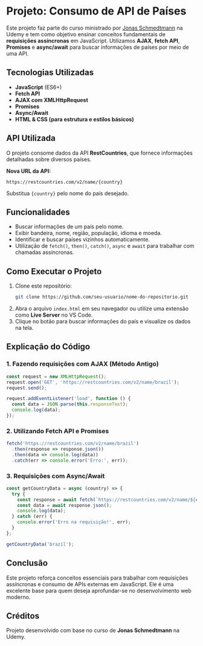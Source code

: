 # Projeto: Consumo de API de Países

Este projeto faz parte do curso ministrado por [Jonas Schmedtmann](https://www.udemy.com/user/jonasschmedtmann/) na Udemy e tem como objetivo ensinar conceitos fundamentais de **requisições assíncronas** em JavaScript. Utilizamos **AJAX**, **fetch API**, **Promises** e **async/await** para buscar informações de países por meio de uma API.

## Tecnologias Utilizadas
- **JavaScript** (ES6+)
- **Fetch API**
- **AJAX com XMLHttpRequest**
- **Promises**
- **Async/Await**
- **HTML & CSS (para estrutura e estilos básicos)**

## API Utilizada
O projeto consome dados da API **RestCountries**, que fornece informações detalhadas sobre diversos países.

**Nova URL da API:**  
```plaintext
https://restcountries.com/v2/name/{country}
```
Substitua `{country}` pelo nome do país desejado.

## Funcionalidades
- Buscar informações de um país pelo nome.
- Exibir bandeira, nome, região, população, idioma e moeda.
- Identificar e buscar países vizinhos automaticamente.
- Utilização de `fetch()`, `then()`, `catch()`, `async` e `await` para trabalhar com chamadas assíncronas.

## Como Executar o Projeto
1. Clone este repositório:
   ```bash
   git clone https://github.com/seu-usuario/nome-do-repositorio.git
   ```
2. Abra o arquivo `index.html` em seu navegador ou utilize uma extensão como **Live Server** no VS Code.
3. Clique no botão para buscar informações do país e visualize os dados na tela.

## Explicação do Código

### **1. Fazendo requisições com AJAX (Método Antigo)**

```javascript
const request = new XMLHttpRequest();
request.open('GET', 'https://restcountries.com/v2/name/brazil');
request.send();

request.addEventListener('load', function () {
  const data = JSON.parse(this.responseText);
  console.log(data);
});
```

### **2. Utilizando Fetch API e Promises**
```javascript
fetch('https://restcountries.com/v2/name/brazil')
  .then(response => response.json())
  .then(data => console.log(data))
  .catch(err => console.error('Erro:', err));
```

### **3. Requisições com Async/Await**
```javascript
const getCountryData = async (country) => {
  try {
    const response = await fetch(`https://restcountries.com/v2/name/${country}`);
    const data = await response.json();
    console.log(data);
  } catch (err) {
    console.error('Erro na requisição!', err);
  }
};

getCountryData('brazil');
```

## Conclusão
Este projeto reforça conceitos essenciais para trabalhar com requisições assíncronas e consumo de APIs externas em JavaScript. Ele é uma excelente base para quem deseja aprofundar-se no desenvolvimento web moderno.

## Créditos
Projeto desenvolvido com base no curso de **Jonas Schmedtmann** na Udemy.

